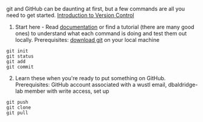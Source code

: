 git and GitHub can be daunting at first, but a few commands are all you need to get started.
[Introduction to Version Control](https://journals.plos.org/ploscompbiol/article?id=10.1371/journal.pcbi.1004668)


1. Start here - Read [documentation](https://git-scm.com/docs) or find a tutorial (there are many good ones) to understand what each command is doing and test them out locally.
Prerequisites: [download git](https://git-scm.com/downloads) on your local machine
```
git init
git status
git add
git commit
```


2. Learn these when you're ready to put something on GitHub.
Prerequisites: GitHub account associated with a wustl email, dbaldridge-lab member with write access, set up 
```
git push
git clone
git pull
```



